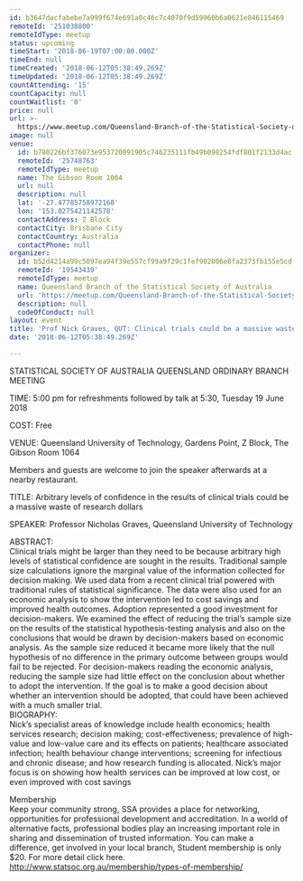 ```yaml
---
id: b3647dacfabebe7a999f674e691a0c46c7c4070f9d59960b6a0621e846115469
remoteId: '251038800'
remoteIdType: meetup
status: upcoming
timeStart: '2018-06-19T07:00:00.000Z'
timeEnd: null
timeCreated: '2018-06-12T05:38:49.269Z'
timeUpdated: '2018-06-12T05:38:49.269Z'
countAttending: '15'
countCapacity: null
countWaitlist: '0'
price: null
url: >-
  https://www.meetup.com/Queensland-Branch-of-the-Statistical-Society-of-Australia/events/251038800/
image: null
venue:
  id: b780226bf376073e953720091905c746235111fb49b098254fdf801f2133d4ac
  remoteId: '25748763'
  remoteIdType: meetup
  name: The Gibson Room 1064
  url: null
  description: null
  lat: '-27.47785758972168'
  lon: '153.0275421142578'
  contactAddress: Z Block
  contactCity: Brisbane City
  contactCountry: Australia
  contactPhone: null
organizer:
  id: b52d4214a99c5097ea94f39e557cf99a9f29c1fef902006e8fa2373fb155e5cd
  remoteId: '19543439'
  remoteIdType: meetup
  name: Queensland Branch of the Statistical Society of Australia
  url: 'https://meetup.com/Queensland-Branch-of-the-Statistical-Society-of-Australia'
  description: null
  codeOfConduct: null
layout: event
title: 'Prof Nick Graves, QUT: Clinical trials could be a massive waste of research $'
date: '2018-06-12T05:38:49.269Z'

---
```

<p>STATISTICAL SOCIETY OF AUSTRALIA QUEENSLAND ORDINARY BRANCH MEETING</p> <p>TIME: 5:00 pm for refreshments followed by talk at 5:30, Tuesday 19 June 2018</p> <p>COST: Free</p> <p>VENUE: Queensland University of Technology, Gardens Point, Z Block, The Gibson Room 1064</p> <p>Members and guests are welcome to join the speaker afterwards at a nearby restaurant.</p> <p>TITLE: Arbitrary levels of confidence in the results of clinical trials could be a massive waste of research dollars</p> <p>SPEAKER: Professor Nicholas Graves, Queensland University of Technology</p> <p>ABSTRACT:<br/>Clinical trials might be larger than they need to be because arbitrary high levels of statistical confidence are sought in the results. Traditional sample size calculations ignore the marginal value of the information collected for decision making. We used data from a recent clinical trial powered with traditional rules of statistical significance. The data were also used for an economic analysis to show the intervention led to cost savings and improved health outcomes. Adoption represented a good investment for decision-makers. We examined the effect of reducing the trial’s sample size on the results of the statistical hypothesis-testing analysis and also on the conclusions that would be drawn by decision-makers based on economic analysis. As the sample size reduced it became more likely that the null hypothesis of no difference in the primary outcome between groups would fail to be rejected. For decision-makers reading the economic analysis, reducing the sample size had little effect on the conclusion about whether to adopt the intervention. If the goal is to make a good decision about whether an intervention should be adopted, that could have been achieved with a much smaller trial.<br/>BIOGRAPHY:<br/>Nick’s specialist areas of knowledge include health economics; health services research; decision making; cost-effectiveness; prevalence of high-value and low-value care and its effects on patients; healthcare associated infection; health behaviour change interventions; screening for infectious and chronic disease; and how research funding is allocated. Nick’s major focus is on showing how health services can be improved at low cost, or even improved with cost savings</p> <p>Membership<br/>Keep your community strong, SSA provides a place for networking, opportunities for professional development and accreditation. In a world of alternative facts, professional bodies play an increasing important role in sharing and dissemination of trusted information. You can make a difference, get involved in your local branch, Student membership is only $20. For more detail click here. <a href="http://www.statsoc.org.au/membership/types-of-membership/" class="linkified">http://www.statsoc.org.au/membership/types-of-membership/</a></p>
